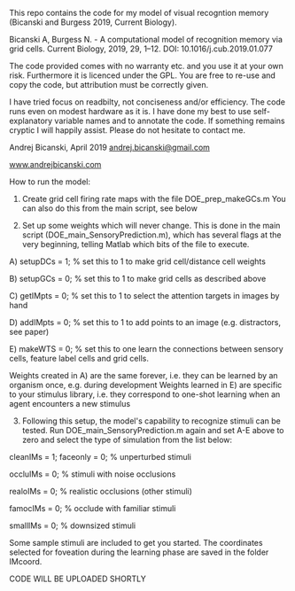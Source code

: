 This repo contains the code for my model of visual recogntion memory (Bicanski and Burgess 2019, Current Biology).

Bicanski A, Burgess N. - A computational model of recognition memory via grid cells. Current Biology, 2019, 29, 1–12. DOI: 10.1016/j.cub.2019.01.077

The code provided comes with no warranty etc. and you use it at your own risk. 
Furthermore it is licenced under the GPL. You are free to re-use and copy the 
code, but attribution must be correctly given.

I have tried focus on readbilty, not conciseness and/or efficiency. The code runs even on modest hardware as it 
is. I have done my best to use self-explanatory variable names and to annotate the code. 
If something remains cryptic I will happily assist. Please do not hesitate to contact me.

Andrej Bicanski, April 2019
andrej.bicanski@gmail.com

www.andrejbicanski.com




How to run the model:


1. Create grid cell firing rate maps with the file DOE_prep_makeGCs.m
You can also do this from the main script, see below


2. Set up some weights which will never change. This is done in the main script (DOE_main_SensoryPrediction.m), which has several flags at the very beginning, telling Matlab which bits of the file to execute.

A) setupDCs = 1; % set this to 1 to make grid cell/distance cell weights

B) setupGCs = 0; % set this to 1 to make grid cells as described above

C) getIMpts = 0; % set this to 1 to select the attention targets in images by hand

D) addIMpts = 0; % set this to 1 to add points to an image (e.g. distractors, see paper)

E) makeWTS  = 0; % set this to one learn the connections between sensory cells, feature label cells and grid cells.

Weights created in A) are the same forever, i.e. they can be learned by an organism once, e.g. during development
Weights learned in E) are specific to your stimulus library, i.e. they correspond to one-shot learning when an agent encounters a new stimulus


3. Following this setup, the model's capability to recognize stimuli can be tested. Run DOE_main_SensoryPrediction.m 
again and set A-E above to zero and select the type of simulation from the list below:


cleanIMs = 1;   faceonly = 0;   % unperturbed stimuli

occluIMs = 0;   % stimuli with noise occlusions

realoIMs = 0;   % realistic occlusions (other stimuli)

famocIMs = 0;   % occlude with familiar stimuli

smallIMs = 0;   % downsized stimuli


Some sample stimuli are included to get you started. 
The coordinates selected for foveation during the learning phase are saved in the folder IMcoord.

CODE WILL BE UPLOADED SHORTLY
